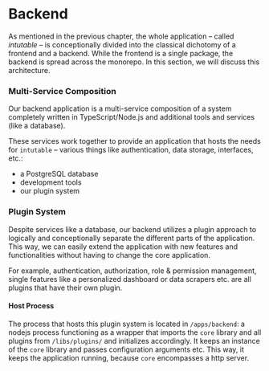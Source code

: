 # Backend

As mentioned in the previous chapter, the whole application – called _intutable_ – is conceptionally divided into the classical dichotomy of a frontend and a backend. While the frontend is a single package, the backend is spread across the monorepo. In this section, we will discuss this architecture.

### Multi-Service Composition

Our backend application is a multi-service composition of a system completely written in TypeScript/Node.js and additional tools and services (like a database).

These services work together to provide an application that hosts the needs for `intutable` – various things like authentication, data storage, interfaces, etc.:

- a PostgreSQL database
- development tools
- our plugin system

### Plugin System

Despite services like a database, our backend utilizes a plugin approach to logically and conceptionally separate the different parts of the application. This way, we can easily extend the application with new features and functionalities without having to change the core application.

For example, authentication, authorization, role & permission management, single features like a personalized dashboard or data scrapers etc. are all plugins that have their own plugin.

#### Host Process

The process that hosts this plugin system is located in `/apps/backend`: a nodejs process functioning as a wrapper that imports the `core` library and all plugins from `/libs/plugins/` and initializes accordingly. It keeps an instance of the `core` library and passes configuration arguments etc. This way, it keeps the application running, because `core` encompasses a http server.
